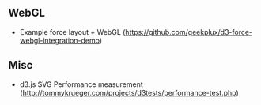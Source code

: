 ## WebGL
- Example force layout + WebGL (https://github.com/geekplux/d3-force-webgl-integration-demo)

## Misc
- d3.js SVG Performance measurement (http://tommykrueger.com/projects/d3tests/performance-test.php)
